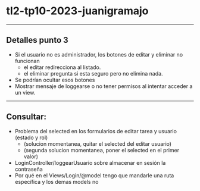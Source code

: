 # tl2-tp10-2023-juanigramajo

---

## Detalles punto 3
- Si el usuario no es administrador, los botones de editar y eliminar no funcionan
    - el editar redirecciona al listado.
    - el eliminar pregunta si esta seguro pero no elimina nada.
- Se podrían ocultar esos botones
- Mostrar mensaje de loggearse o no tener permisos al intentar acceder a un view.

---

## Consultar:
- Problema del selected en los formularios de editar tarea y usuario (estado y rol)
    - (solucion momentanea, quitar el selected del editar usuario)
    - (segunda solucion momentanea, poner el selected en el primer valor)
- LoginController/loggearUsuario sobre almacenar en sesión la contraseña
- Por qué en el Views/Login/@model tengo que mandarle una ruta específica y los demas models no